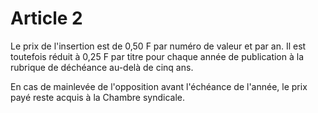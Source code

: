 # Article 2

Le prix de l'insertion est de 0,50 F par numéro de valeur et par an. Il est toutefois réduit à 0,25 F par titre pour chaque année de publication à la rubrique de déchéance au-delà de cinq ans.

En cas de mainlevée de l'opposition avant l'échéance de l'année, le prix payé reste acquis à la Chambre syndicale.
